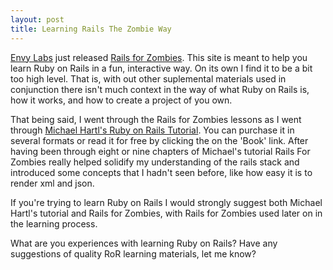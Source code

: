 ```yaml
---
layout: post
title: Learning Rails The Zombie Way
---
```


[Envy Labs](http://envylabs.com/) just released [Rails for Zombies](http://railsforzombies.org/). This site is meant to help you learn Ruby on Rails in a fun, interactive way. On its own I find it to be a bit too high level. That is, with out other suplemental materials used in conjunction there isn't much context in the way of what Ruby on Rails is, how it works, and how to create a project of you own. 

That being said, I went through the Rails for Zombies lessons as I went through [Michael Hartl's Ruby on Rails Tutorial](http://railstutorial.org/). You can purchase it in several formats or read it for free by clicking the on the 'Book' link. After having been through eight or nine chapters of Michael's tutorial Rails For Zombies really helped solidify my understanding of the rails stack and introduced some concepts that I hadn't seen before, like how easy it is to render xml and json.

If you're trying to learn Ruby on Rails I would strongly suggest both Michael Hartl's tutorial and Rails for Zombies, with Rails for Zombies used later on in the learning process. 

What are you experiences with learning Ruby on Rails? Have any suggestions of quality RoR learning materials, let me know?

